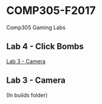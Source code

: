 # COMP305-F2017
Comp305 Gaming Labs

## Lab 4 - Click Bombs
[Lab 3 - Camera](https://abbynode.github.io/Comp305-Labs/)

## Lab 3 - Camera
(In builds folder)
